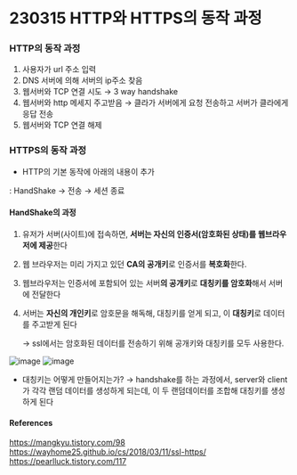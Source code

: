 # 230315 HTTP와 HTTPS의 동작 과정

### HTTP의 동작 과정

1. 사용자가 url 주소 입력
2. DNS 서버에 의해 서버의 ip주소 찾음
3. 웹서버와 TCP 연결 시도 → 3 way handshake
4. 웹서버와 http 메세지 주고받음 → 클라가 서버에게 요청 전송하고 서버가 클라에게 응답 전송
5. 웹서버와 TCP 연결 해제

### HTTPS의 동작 과정

- HTTP의 기본 동작에 아래의 내용이 추가

: HandShake → 전송 → 세션 종료

#### HandShake의 과정

1. 유저가 서버(사이트)에 접속하면, **서버는 자신의 인증서(암호화된 상태)를 웹브라우저에 제공**한다
2. 웹 브라우저는 미리 가지고 있던 **CA의 공개키**로 인증서를 **복호화**한다.
3. 웹브라우저는 인증서에 포함되어 있는 서버**의 공개키**로 **대칭키를 암호화**해서 서버에 전달한다
4. 서버는 **자신의 개인키**로 암호문을 해독해, 대칭키를 얻게 되고, 이 **대칭키**로 데이터를 주고받게 된다

   → ssl에서는 암호화된 데이터를 전송하기 위해 공개키와 대칭키를 모두 사용한다.

![image](https://user-images.githubusercontent.com/61377122/225327564-84342059-e0f3-4df2-96d3-759e2671a3a4.png)
![image](https://user-images.githubusercontent.com/61377122/225327626-37d6b18a-227a-4a19-94bc-1f9e5c7a280d.png)

- 대칭키는 어떻게 만들어지는가?
  → handshake를 하는 과정에서, server와 client가 각각 랜덤 데이터를 생성하게 되는데, 이 두 랜덤데이터를 조합해 대칭키를 생성하게 된다

#### References

https://mangkyu.tistory.com/98
https://wayhome25.github.io/cs/2018/03/11/ssl-https/
https://pearlluck.tistory.com/117
